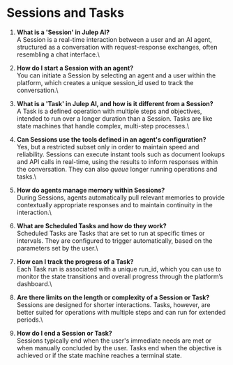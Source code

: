 # Sessions and Tasks

1. **What is a 'Session' in Julep AI?**\
   A Session is a real-time interaction between a user and an AI agent, structured as a conversation with request-response exchanges, often resembling a chat interface.\

2. **How do I start a Session with an agent?**\
   You can initiate a Session by selecting an agent and a user within the platform, which creates a unique session\_id used to track the conversation.\

3. **What is a 'Task' in Julep AI, and how is it different from a Session?**\
   A Task is a defined operation with multiple steps and objectives, intended to run over a longer duration than a Session. Tasks are like state machines that handle complex, multi-step processes.\

4. **Can Sessions use the tools defined in an agent's configuration?**\
   Yes, but a restricted subset only in order to maintain speed and reliability. Sessions can execute instant tools such as document lookups and API calls in real-time, using the results to inform responses within the conversation. They can also _queue_ longer running operations and tasks.\

5. **How do agents manage memory within Sessions?**\
   During Sessions, agents automatically pull relevant memories to provide contextually appropriate responses and to maintain continuity in the interaction.\

6. **What are Scheduled Tasks and how do they work?**\
   Scheduled Tasks are Tasks that are set to run at specific times or intervals. They are configured to trigger automatically, based on the parameters set by the user.\

7. **How can I track the progress of a Task?**\
   Each Task run is associated with a unique run\_id, which you can use to monitor the state transitions and overall progress through the platform’s dashboard.\

8. **Are there limits on the length or complexity of a Session or Task?**\
   Sessions are designed for shorter interactions. Tasks, however, are better suited for operations with multiple steps and can run for extended periods.\

9. **How do I end a Session or Task?**\
   Sessions typically end when the user's immediate needs are met or when manually concluded by the user. Tasks end when the objective is achieved or if the state machine reaches a terminal state.
